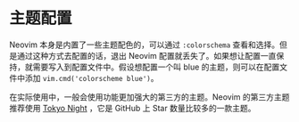 # 主题配置

Neovim 本身是内置了一些主题配色的，可以通过 `:colorschema` 查看和选择。但是通过这种方式去配置的话，退出 Neovim 配置就丢失了。如果想让配置一直保持，就需要写入到配置文件中。假设想配置一个叫 blue 的主题，则可以在配置文件中添加 `vim.cmd('colorscheme blue')`。

在实际使用中，一般会使用功能更加强大的第三方的主题。Neovim 的第三方主题推荐使用 [Tokyo Night](https://github.com/folke/tokyonight.nvim) ，它是 GitHub 上 Star 数量比较多的一款主题。
